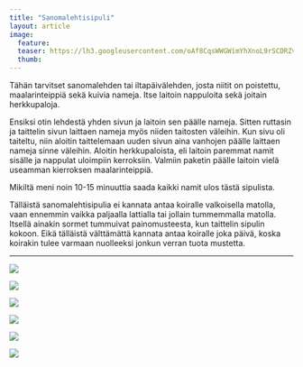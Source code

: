 ```yaml
---
title: "Sanomalehtisipuli"
layout: article
image:
  feature:
  teaser: https://lh3.googleusercontent.com/oAf8CqsWWGWimYhXnoL9rSCDRZvh2KlscqBgMkCmTZc=w245
  thumb:
---
```


Tähän tarvitset sanomalehden tai iltapäivälehden, josta niitit on poistettu, maalarinteippiä sekä kuivia nameja. Itse laitoin nappuloita sekä joitain herkkupaloja.

Ensiksi otin lehdestä yhden sivun ja laitoin sen päälle nameja. Sitten ruttasin ja taittelin sivun laittaen nameja myös niiden taitosten väleihin. Kun sivu oli taiteltu, niin aloitin taittelemaan uuden sivun aina vanhojen päälle laittaen nameja sinne väleihin. Aloitin herkkupaloista, eli laitoin paremmat namit sisälle ja nappulat uloimpiin kerroksiin. Valmiin paketin päälle laitoin vielä useamman kierroksen maalarinteippiä.

Mikiltä meni noin 10-15 minuuttia saada kaikki namit ulos tästä sipulista.

Tälläistä sanomalehtisipulia ei kannata antaa koiralle valkoisella matolla, vaan ennemmin vaikka paljaalla lattialla tai jollain tummemmalla matolla. Itsellä ainakin sormet tummuivat painomusteesta, kun taittelin sipulin kokoon. Eikä tälläistä välttämättä kannata antaa koiralle joka päivä, koska koirakin tulee varmaan nuolleeksi jonkun verran tuota mustetta.

---

[![](https://lh3.googleusercontent.com/Ouymgty3jeqAg1WjoTTlsziSFo5iAdItmuIiUyaB1V0=w800)](https://lh3.googleusercontent.com/Ouymgty3jeqAg1WjoTTlsziSFo5iAdItmuIiUyaB1V0=s0)

[![](https://lh3.googleusercontent.com/WYNBRoXhRyfVdhfGLGLOorQ0u-RMjA2wl9qXe0pco34=w800)](https://lh3.googleusercontent.com/WYNBRoXhRyfVdhfGLGLOorQ0u-RMjA2wl9qXe0pco34=s0)

[![](https://lh3.googleusercontent.com/1as3V7NDdZLLWWqYZUpYocHauXm79bSi48q1LjgfWt9Lwg_ZqNoTNd_CNdO3ql8bkZfISyM2eoDvAHftNr2D5uSNyxEg5Q0BrkCVW9BC7A2RN5ncdcJBEO2hQB6oIThfFTp5k2gVpm9nWP4jc4JBlRV87NIa9um3QZNB92RecjLh7EY9gGGRY0lX7ymWELGJygYNBht7MVuH4VAipd94y31lVrqzc9CuTdw9xurXjqiCTIp3wq2FWEOKeCe9Ora7u4TkTxE0NAfJ3hGKM1tirf7QCLrdSv-XwaguqsFXzo8dkuI5OPjDpSBfUj-BjpSzldGbIF2AKYa-VxaTs6AMVd32YJ8Wiq-ZNRUHeyExKpAcTsgwgSyOtlFxmCOEaYs-W_uDB3TbFWj9kAwZIdsIqbEELyp6kBicxJuVwFMGyLJF4lDSW076dyY3neCkXC5YjzLs9nxtfwltziigusPHePBKyoLYX_tiecxVx-IAGX8WlU2qHmPQvxKV3IpoGSkGdxSo1nvoIvXqfBLibA6yJxL3YTsr-is3tfYW3X-dAy8=w800)](https://lh3.googleusercontent.com/1as3V7NDdZLLWWqYZUpYocHauXm79bSi48q1LjgfWt9Lwg_ZqNoTNd_CNdO3ql8bkZfISyM2eoDvAHftNr2D5uSNyxEg5Q0BrkCVW9BC7A2RN5ncdcJBEO2hQB6oIThfFTp5k2gVpm9nWP4jc4JBlRV87NIa9um3QZNB92RecjLh7EY9gGGRY0lX7ymWELGJygYNBht7MVuH4VAipd94y31lVrqzc9CuTdw9xurXjqiCTIp3wq2FWEOKeCe9Ora7u4TkTxE0NAfJ3hGKM1tirf7QCLrdSv-XwaguqsFXzo8dkuI5OPjDpSBfUj-BjpSzldGbIF2AKYa-VxaTs6AMVd32YJ8Wiq-ZNRUHeyExKpAcTsgwgSyOtlFxmCOEaYs-W_uDB3TbFWj9kAwZIdsIqbEELyp6kBicxJuVwFMGyLJF4lDSW076dyY3neCkXC5YjzLs9nxtfwltziigusPHePBKyoLYX_tiecxVx-IAGX8WlU2qHmPQvxKV3IpoGSkGdxSo1nvoIvXqfBLibA6yJxL3YTsr-is3tfYW3X-dAy8=s0)

[![](https://lh3.googleusercontent.com/PS1dT0c2b8IUcf8F02NpN6T2t4_RvuemgjinRz3o1l8=w800)](https://lh3.googleusercontent.com/PS1dT0c2b8IUcf8F02NpN6T2t4_RvuemgjinRz3o1l8=s0)

[![](https://lh3.googleusercontent.com/YHgtUf_Lhkqw0Cw0S1y0YYyZ6Sg0ifbxHF7wk84ZCYo=w800)](https://lh3.googleusercontent.com/YHgtUf_Lhkqw0Cw0S1y0YYyZ6Sg0ifbxHF7wk84ZCYo=s0)

[![](https://lh3.googleusercontent.com/RHRVXM-ptXSm9Nyaqe-FfKrVUCBF68N1rgzyP7rzAIo=w800)](https://lh3.googleusercontent.com/RHRVXM-ptXSm9Nyaqe-FfKrVUCBF68N1rgzyP7rzAIo=s0)

